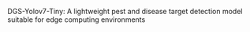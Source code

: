 DGS-Yolov7-Tiny: A lightweight pest and disease target detection model suitable for edge computing environments
